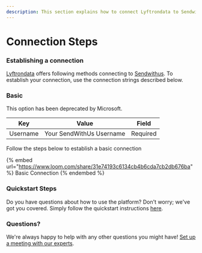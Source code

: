 ```yaml
---
description: This section explains how to connect Lyftrondata to Sendwithus.
---
```


# Connection Steps

### Establishing a connection

[Lyftrondata](https://www.lyftrondata.com) offers following methods connecting to [Sendwithus](https://www.lyftrondata.com/integration/business-analytics/sendwithus/). To establish your connection, use the connection strings described below.

### Basic

This option has been deprecated by Microsoft.

| Key      | Value                    | Field    |
| -------- | ------------------------ | -------- |
| Username | Your SendWithUs Username | Required |

Follow the steps below to establish a basic connection

{% embed url="https://www.loom.com/share/31e74193c6134cb4b6cda7cb2db676ba" %}
Basic Connection
{% endembed %}

### Quickstart Steps

Do you have questions about how to use the platform? Don't worry; we've got you covered. Simply follow the quickstart instructions [here](./).

### Questions? <a href="#questions" id="questions"></a>

We're always happy to help with any other questions you might have! [Set up a meeting with our experts](https://www.lyftrondata.com/book-a-meeting/).
